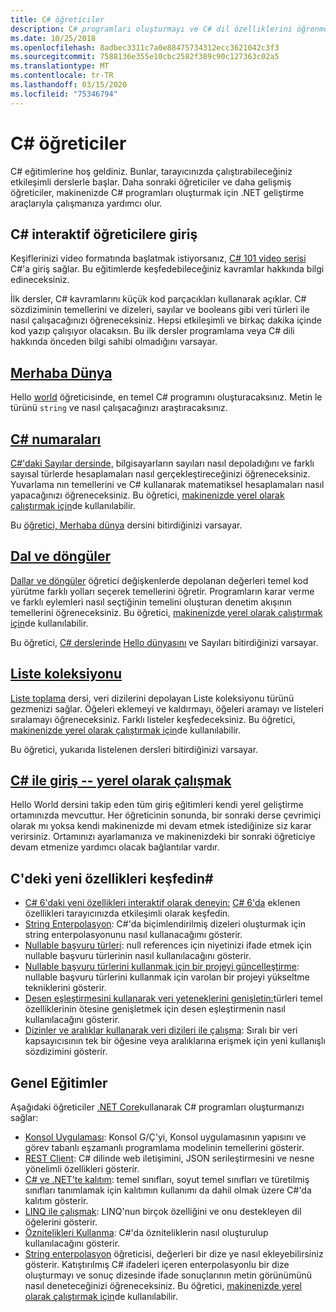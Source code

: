 ```yaml
---
title: C# öğreticiler
description: C# programları oluşturmayı ve C# dil özelliklerini öğrenmek için bu C# eğitimlerini keşfedin.
ms.date: 10/25/2018
ms.openlocfilehash: 8adbec3311c7a0e88475734312ecc3621042c3f3
ms.sourcegitcommit: 7588136e355e10cbc2582f389c90c127363c02a5
ms.translationtype: MT
ms.contentlocale: tr-TR
ms.lasthandoff: 03/15/2020
ms.locfileid: "75346794"
---
```

# <a name="c-tutorials"></a>C# öğreticiler

C# eğitimlerine hoş geldiniz. Bunlar, tarayıcınızda çalıştırabileceğiniz etkileşimli derslerle başlar. Daha sonraki öğreticiler ve daha gelişmiş öğreticiler, makinenizde C# programları oluşturmak için .NET geliştirme araçlarıyla çalışmanıza yardımcı olur.

## <a name="introduction-to-c-interactive-tutorials"></a>C# interaktif öğreticilere giriş

Keşiflerinizi video formatında başlatmak istiyorsanız, [C# 101 video serisi](https://aka.ms/dotnet3-csharp) C#'a giriş sağlar. Bu eğitimlerde keşfedebileceğiniz kavramlar hakkında bilgi edineceksiniz.

İlk dersler, C# kavramlarını küçük kod parçacıkları kullanarak açıklar. C# sözdiziminin temellerini ve dizeleri, sayılar ve booleans gibi veri türleri ile nasıl çalışacağınızı öğreneceksiniz. Hepsi etkileşimli ve birkaç dakika içinde kod yazıp çalışıyor olacaksın. Bu ilk dersler programlama veya C# dili hakkında önceden bilgi sahibi olmadığını varsayar.

## <a name="hello-world"></a>[Merhaba Dünya](intro-to-csharp/hello-world.yml)

Hello [world](intro-to-csharp/hello-world.yml) öğreticisinde, en temel C# programını oluşturacaksınız. Metin le türünü `string` ve nasıl çalışacağınızı araştıracaksınız.

## <a name="numbers-in-c"></a>[C# numaraları](intro-to-csharp/numbers-in-csharp.yml)

[C#'daki Sayılar dersinde,](intro-to-csharp/numbers-in-csharp.yml) bilgisayarların sayıları nasıl depoladığını ve farklı sayısal türlerde hesaplamaları nasıl gerçekleştireceğinizi öğreneceksiniz. Yuvarlama nın temellerini ve C# kullanarak matematiksel hesaplamaları nasıl yapacağınızı öğreneceksiniz. Bu öğretici, [makinenizde yerel olarak çalıştırmak için](intro-to-csharp/numbers-in-csharp-local.md)de kullanılabilir.

Bu [öğretici, Merhaba dünya](intro-to-csharp/hello-world.yml) dersini bitirdiğinizi varsayar.

## <a name="branches-and-loops"></a>[Dal ve döngüler](intro-to-csharp/branches-and-loops.yml)

[Dallar ve döngüler](intro-to-csharp/branches-and-loops.yml) öğretici değişkenlerde depolanan değerleri temel kod yürütme farklı yolları seçerek temellerini öğretir. Programların karar verme ve farklı eylemleri nasıl seçtiğinin temelini oluşturan denetim akışının temellerini öğreneceksiniz. Bu öğretici, [makinenizde yerel olarak çalıştırmak için](intro-to-csharp/branches-and-loops-local.md)de kullanılabilir.

Bu öğretici, [C# derslerinde](intro-to-csharp/numbers-in-csharp.yml) [Hello dünyasını](intro-to-csharp/hello-world.yml) ve Sayıları bitirdiğinizi varsayar.

## <a name="list-collection"></a>[Liste koleksiyonu](intro-to-csharp/list-collection.yml)

[Liste toplama](intro-to-csharp/list-collection.yml) dersi, veri dizilerini depolayan Liste koleksiyonu türünü gezmenizi sağlar. Öğeleri eklemeyi ve kaldırmayı, öğeleri aramayı ve listeleri sıralamayı öğreneceksiniz. Farklı listeler keşfedeceksiniz. Bu öğretici, [makinenizde yerel olarak çalıştırmak için](intro-to-csharp/arrays-and-collections.md)de kullanılabilir.

Bu öğretici, yukarıda listelenen dersleri bitirdiğinizi varsayar.

## <a name="introduction-to-c----work-locally"></a>[C# ile giriş -- yerel olarak çalışmak](intro-to-csharp/local-environment.md)

Hello World dersini takip eden tüm giriş eğitimleri kendi yerel geliştirme ortamınızda mevcuttur. Her öğreticinin sonunda, bir sonraki derse çevrimiçi olarak mı yoksa kendi makinenizde mi devam etmek istediğinize siz karar verirsiniz. Ortamınızı ayarlamanıza ve makinenizdeki bir sonraki öğreticiye devam etmenize yardımcı olacak bağlantılar vardır.

## <a name="explore-new-features-in-c"></a>C'deki yeni özellikleri keşfedin\#

* [C# 6'daki yeni özellikleri interaktif olarak deneyin:](exploration/csharp-6.yml) [C# 6'da](../whats-new/csharp-6.md) eklenen özellikleri tarayıcınızda etkileşimli olarak keşfedin.
* [String Enterpolasyon](string-interpolation.md): C#'da biçimlendirilmiş dizeleri oluşturmak için string enterpolasyonunu nasıl kullanacağımı gösterir.
* [Nullable başvuru türleri](nullable-reference-types.md): null references için niyetinizi ifade etmek için nullable başvuru türlerinin nasıl kullanılacağını gösterir.
* [Nullable başvuru türlerini kullanmak için bir projeyi güncelleştirme](upgrade-to-nullable-references.md): nullable başvuru türlerini kullanmak için varolan bir projeyi yükseltme tekniklerini gösterir.
* [Desen eşleştirmesini kullanarak veri yeteneklerini genişletin:](pattern-matching.md)türleri temel özelliklerinin ötesine genişletmek için desen eşleştirmenin nasıl kullanılacağını gösterir.
* [Dizinler ve aralıklar kullanarak veri dizileri ile çalışma](ranges-indexes.md): Sıralı bir veri kapsayıcısının tek bir öğesine veya aralıklarına erişmek için yeni kullanışlı sözdizimini gösterir.

## <a name="general-tutorials"></a>Genel Eğitimler

Aşağıdaki öğreticiler [.NET Core](../../core/index.md)kullanarak C# programları oluşturmanızı sağlar:

* [Konsol Uygulaması](console-teleprompter.md): Konsol G/Ç'yi, Konsol uygulamasının yapısını ve görev tabanlı eşzamanlı programlama modelinin temellerini gösterir.
* [REST Client](console-webapiclient.md): C# dilinde web iletişimini, JSON serileştirmesini ve nesne yönelimli özellikleri gösterir.
* [C# ve .NET'te kalıtım](inheritance.md): temel sınıfları, soyut temel sınıfları ve türetilmiş sınıfları tanımlamak için kalıtımın kullanımı da dahil olmak üzere C#'da kalıtım gösterir.
* [LINQ ile çalışmak](working-with-linq.md): LINQ'nun birçok özelliğini ve onu destekleyen dil öğelerini gösterir.
* [Öznitelikleri Kullanma](attributes.md): C#'da özniteliklerin nasıl oluşturulup kullanılacağını gösterir.
* [String enterpolasyon](exploration/interpolated-strings.yml) öğreticisi, değerleri bir dize ye nasıl ekleyebilirsiniz gösterir. Katıştırılmış C# ifadeleri içeren enterpolasyonlu bir dize oluşturmayı ve sonuç dizesinde ifade sonuçlarının metin görünümünü nasıl deneteceğinizi öğreneceksiniz. Bu öğretici, [makinenizde yerel olarak çalıştırmak için](exploration/interpolated-strings-local.md)de kullanılabilir.
